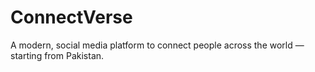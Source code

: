 # ConnectVerse
A modern, social media platform to connect people across the world — starting from Pakistan.

